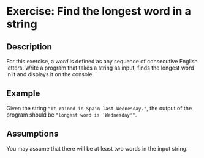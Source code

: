 Exercise: Find the longest word in a string
===========================================

Description
-----------

For this exercise, a _word_ is defined as any sequence of consecutive
English letters. Write a program that takes a string as input, finds
the longest word in it and displays it on the console.

Example
-------

Given the string `"It rained in Spain last Wednesday."`, the output of
the program should be `"longest word is 'Wednesday'"`.

Assumptions
-----------

You may assume that there will be at least two words in the input string.

